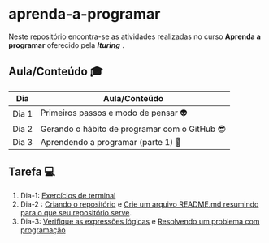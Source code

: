 # aprenda-a-programar

Neste repositório encontra-se as atividades realizadas no curso **Aprenda a programar** oferecido pela **_Ituring_** . 


## Aula/Conteúdo :mortar_board:

Dia   | Aula/Conteúdo
----- | ------------------------------------
Dia 1 | Primeiros passos e modo de pensar :alien:
Dia 2 | Gerando o hábito de programar com o GitHub :sunglasses:
Dia 3 | Aprendendo a programar (parte 1) :scroll:


## Tarefa  :computer:

1. Dia-1: [Exercícios de terminal](https://github.com/ituring-repo/aprendendo-a-programar/blob/main/Aula%201/Projeto%20para%20casa/Readme.md#exerc%C3%ADcios-de-terminal)
2. Dia-2 : [Criando o repositório](https://github.com/ituring-repo/aprendendo-a-programar/tree/main/Aula%202/Projeto%20para%20casa#exerc%C3%ADcio-1-criando-o-reposit%C3%B3riio) e [Crie um arquivo README.md resumindo para o que seu repositório serve](https://github.com/ituring-repo/aprendendo-a-programar/tree/main/Aula%202/Projeto%20para%20casa#exerc%C3%ADcio-2-crie-um-arquivo-readmemd-resumindo-para-o-que-seu-reposit%C3%B3rio-serve).
3. Dia-3: [Verifique as expressões lógicas](https://github.com/ituring-repo/aprendendo-a-programar/blob/main/Aula%203/Projeto%20para%20casa/Readme.md#exerc%C3%ADcio-1-verifique-as-express%C3%B5es-l%C3%B3gicas) e [Resolvendo um problema com programação](https://github.com/ituring-repo/aprendendo-a-programar/blob/main/Aula%203/Projeto%20para%20casa/Readme.md#exerc%C3%ADcio-2-resolvendo-um-problema-com-programa%C3%A7%C3%A3o)

